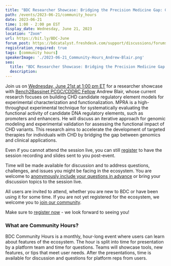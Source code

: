 ```yaml
---
title: "BDC Researcher Showcase: Bridging the Precision Medicine Gap: Genomic Modeling for Deciphering Congenital Heart Disease (CHD) using Massively Parallel Reporter Assays (MPRAs)"
path: /events/2023-06-21/community_hours
date: 2023-06-21
time: 1:00 - 2:00 pm EST
display_date: Wednesday, June 21, 2023
location: "Zoom"
url: https://bit.ly/BDC-June
forum_post: https://bdcatalyst.freshdesk.com/support/discussions/forums/60000252439
registration_required: true
tags: [community hours]
speakerImage: './2023-06-21_Community-Hours_Andrew-Blair.png'
seo:
  title: "BDC Researcher Showcase: Bridging the Precision Medicine Gap: Genomic Modeling for Deciphering Congenital Heart Disease (CHD) using Massively Parallel Reporter Assays (MPRAs)"
  description:
---
```


Join us on [Wednesday, June 21st at 1:00 pm ET](https://bit.ly/BDC-June) for a researcher showcase with [Bench2Bassinet PCGC/CDDRC Fellow](https://benchtobassinet.com/?page_id=2600) Andrew Blair, whose current research focuses on building CHD candidate regulatory element models for experimental characterization and functionalization. MPRA is a high-throughput experimental technique for systematically evaluating the functional activity of candidate DNA regulatory elements, such as promoters and enhancers. He will discuss an iterative approach for genomic modeling and experimental validation for assessing the functional impact of CHD variants. This research aims to accelerate the development of targeted therapies for individuals with CHD by bridging the gap between genomics and clinical applications.

Even if you cannot attend the session live, you can still [register](http://bit.ly/BDC-June) to have the session recording and slides sent to you post-event.

Time will be made available for discussion and to address questions, challenges, and issues you might be facing in the ecosystem. You are welcome to [anonymously include your questions in advance](https://forms.gle/iPifJTM5q2eeKa7UA) or bring your discussion topics to the session live.

All users are invited to attend, whether you are new to BDC or have been using it for some time. If you are not yet registered for the ecosystem, we welcome you to [join our community](https://biodatacatalyst.nhlbi.nih.gov/contact/ecosystem/).

Make sure to [register now](http://bit.ly/BDC-June) - we look forward to seeing you!

### What are Community Hours?

BDC Community Hours is a monthly, hour-long event where users can learn about features of the ecosystem. The hour is split into time for presentation by a platform team and time for questions. Teams will showcase tools, new features, or tips that meet user needs. After the presentations, time is available for discussion and questions for platform reps from users.

